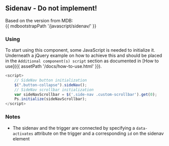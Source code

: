 ## Sidenav - Do not implement!

Based on the version from MDB:<br>
{{ mdbootstrapPath '/javascript/sidenav/' }}

### Using

To start using this component, some JavaScript is needed to initialize it.<br>
Underneath a jQuery example on how to achieve this and should be placed in the `Additional component(s) script` section as documented in [How to use]({{ assetPath '/docs/how-to-use.html' }}).

```javascript
<script>
    // SideNav button initialization
    $(".button-collapse").sideNav();
    // SideNav scrollbar initialization
    var sideNavScrollbar = $('.side-nav .custom-scrollbar').get(0);
    Ps.initialize(sideNavScrollbar);
</script>
```

### Notes

* The sidenav and the trigger are connected by specifying a `data-activates` attribute on the trigger and a corresponding `id` on the sidenav element
